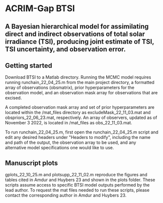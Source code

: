 # ACRIM-Gap BTSI
## A Bayesian hierarchical model for assimilating direct and indirect observations of total solar irradiance (TSI), producing joint estimate of TSI, TSI uncertainty, and observation error.

## Getting started
Download BTSI to a Matlab directory. Running the MCMC model requires running runchain_22_04_25.m from the main project directory, a formatted array of observations (obsmatrix), prior hyperparameters for the observation model, and an observation mask array for observations that are excised. 

A completed observation mask array and set of prior hyperparameters are located within the /mat_files directory as excludeMask_22_11_03.mat and obspriors_22_06_23.mat, respectively. An array of observers, updated as of November 3 2022, is located in /mat_files as obs_22_11_03.mat. 

To run runchain_22_04_25.m, first open the runchain_22_04_25.m script and edit any desired headers under "Headers to modify", including the name and path of the output, the observation array to be used, and any alternative model specifications one would like to use.

## Manuscript plots
gplots_22_10_25.m and plotsupp_22_11_02.m reproduce the figures and tables cited in Amdur and Huybers 23 and shown in the plots folder. These scripts assume access to specific BTSI model outputs performed by the lead author. To request the mat files needed to run these scripts, please contact the corresponding author in Amdur and Huybers 23.
